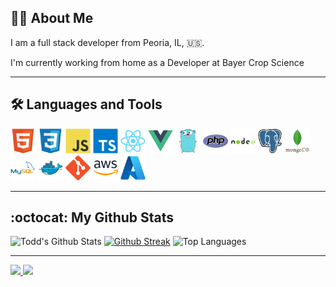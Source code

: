 ## :man_technologist: About Me

I am a full stack developer from Peoria, IL, 🇺🇸.

I'm currently working from home as a Developer at Bayer Crop Science

___
## :hammer_and_wrench: Languages and Tools
<div>
  <img src="https://github.com/devicons/devicon/blob/master/icons/html5/html5-original.svg" title="HTML5" width="40" height="40" />
  <img src="https://github.com/devicons/devicon/blob/master/icons/css3/css3-original.svg" title="CSS3" width='40' height='40' />
  <img src='https://github.com/devicons/devicon/blob/master/icons/javascript/javascript-original.svg' title='JavaScript' width='40' height='40' />
  <img src='https://github.com/devicons/devicon/blob/master/icons/typescript/typescript-original.svg' title='TypeScript' width='40' height='40' />
  <img src='https://github.com/devicons/devicon/blob/master/icons/react/react-original.svg' title='React' width='40' height='40' />
  <img src='https://github.com/devicons/devicon/blob/master/icons/vuejs/vuejs-original.svg' title='Vue' width='40' height='40' />
  <img src='https://github.com/devicons/devicon/blob/master/icons/go/go-original.svg' title='Go' width='40' height='40' />
  <img src='https://github.com/devicons/devicon/blob/master/icons/php/php-original.svg' title='PHP' width='40' height='40' />
  <img src='https://github.com/devicons/devicon/blob/master/icons/nodejs/nodejs-original-wordmark.svg' title='NodeJS' width='40' height='40' />
  <img src='https://github.com/devicons/devicon/blob/master/icons/postgresql/postgresql-original.svg' title='PostgreSQL' width='40' height='40' />
  <img src='https://github.com/devicons/devicon/blob/master/icons/mongodb/mongodb-original-wordmark.svg' title='MongoDB' width='40' height='40' />
  <img src='https://github.com/devicons/devicon/blob/master/icons/mysql/mysql-original-wordmark.svg' title='MySQL' height='40' width='40' />
  <img src='https://github.com/devicons/devicon/blob/master/icons/docker/docker-original.svg' title='Docker' width='40' height='40' />
  <img src='https://github.com/devicons/devicon/blob/master/icons/git/git-original.svg' title='Git' width='40' height='40' />
  <img src='https://github.com/devicons/devicon/blob/master/icons/amazonwebservices/amazonwebservices-original-wordmark.svg' title='AWS' height='40' width='40' />
  <img src='https://github.com/devicons/devicon/blob/master/icons/azure/azure-original.svg' title='Azure' width='40' height='40' />
</div>

---

## :octocat: My Github Stats

![Todd's Github Stats](https://github-readme-stats.vercel.app/api?username=tstark2&count_private=true&theme=darcula&layout=compact)
[![Github Streak](https://github-readme-streak-stats.herokuapp.com?user=tstark2&theme=darcula)](https://git.io/streak-stats)
![Top Languages](https://github-readme-stats.vercel.app/api/top-langs/?username=tstark2&count_private=true&theme=darcula&layout=compact)


---

<div>
  <a href="www.linkedin.com/in/todd-stark-ii">
    <img src="https://img.shields.io/badge/LinkedIn-blue?style=for-the-badge&logo=linkedin&logoColor=white" />
  </a>
  <a href="https://gitlab.com/tstark2">
    <img src="https://img.shields.io/badge/Gitlab-orange?style=for-the-badge&logo=gitlab&logoColor=white" />
  </a>
</div>
